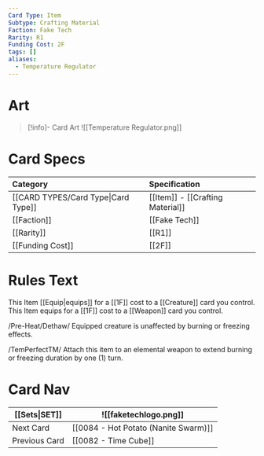 ```yaml
---
Card Type: Item
Subtype: Crafting Material
Faction: Fake Tech
Rarity: R1
Funding Cost: 2F
tags: []
aliases:
  - Temperature Regulator
---
```

# Art

> [!info]- Card Art
> ![[Temperature Regulator.png]]

# Card Specs

| Category | Specification| 
| :--- | :--- |
| [[CARD TYPES/Card Type\|Card Type]] | [[Item]] - [[Crafting Material]] |  
| [[Faction]] | [[Fake Tech]] |  
| [[Rarity]] | [[R1]] | 
| [[Funding Cost]] | [[2F]] |  

# Rules Text  

This Item [[Equip|equips]] for a [[1F]] cost to a [[Creature]] card you control.  
This Item equips for a [[1F]] cost to a [[Weapon]] card you control.  

/Pre-Heat/Dethaw/ Equipped creature is unaffected by burning or freezing effects.  

/TemPerfectTM/ Attach this item to an elemental weapon to extend burning or freezing duration by one (1) turn.  

# Card Nav

| [[Sets\|SET]]           | ![[faketechlogo.png]]          |
| ------------- | ------------------------------ |
| Next Card     | [[0084 - Hot Potato (Nanite Swarm)]] |
| Previous Card | [[0082 - Time Cube]]         |



